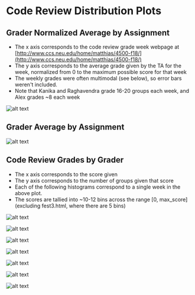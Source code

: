 # Code Review Distribution Plots

## Grader Normalized Average by Assignment

- The x axis corresponds to the code review grade week webpage at [http://www.ccs.neu.edu/home/matthias/4500-f18/](http://www.ccs.neu.edu/home/matthias/4500-f18/)
- The y axis corresponds to the average grade given by the TA for the week, normalized from 0 to the maximum possible score for that week
- The weekly grades were often multimodal (see below), so error bars weren't included.
- Note that Kanika and Raghavendra grade 16-20 groups each week, and Alex grades ~8 each week

![alt text](analysis/avg_trends_norm.png)

## Grader Average by Assignment

![alt text](analysis/avg_trends.png)

## Code Review Grades by Grader

- The x axis corresponds to the score given
- The y axis corresponds to the number of groups given that score
- Each of the following histograms correspond to a single week in the above plot.
- The scores are tallied into ~10-12 bins across the range [0, max_score] (excluding fest3.html, where there are 5 bins)

![alt text](analysis/fest3.html.png)

![alt text](analysis/4fest.html.png)

![alt text](analysis/6fest.html.png)

![alt text](analysis/7fest.html.png)

![alt text](analysis/8fest.html.png)

![alt text](analysis/9fest.html.png)

![alt text](analysis/10fest.html.png)